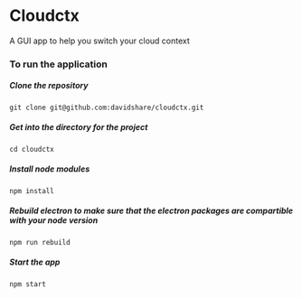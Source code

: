 # Cloudctx
A GUI app to help you switch your cloud context

### To run the application

##### Clone the repository
`git clone git@github.com:davidshare/cloudctx.git`

##### Get into the directory for the project
`cd cloudctx`

##### Install node modules
`npm install`

##### Rebuild electron to make sure that the electron packages are compartible with your node version
`npm run rebuild`

##### Start the app
`npm start`